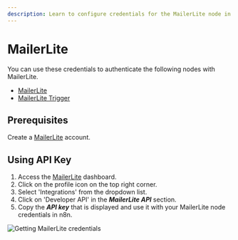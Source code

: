 ```yaml
---
description: Learn to configure credentials for the MailerLite node in n8n
---
```


# MailerLite

You can use these credentials to authenticate the following nodes with MailerLite.
- [MailerLite](../../nodes-library/nodes/MailerLite/README.md)
- [MailerLite Trigger](../../nodes-library/trigger-nodes/MailerLiteTrigger/README.md)

## Prerequisites

Create a [MailerLite](https://MailerLite.com) account.

## Using API Key

1. Access the [MailerLite](https://app.mailerlite.com/dashboard/) dashboard.
2. Click on the profile icon on the top right corner.
3. Select 'Integrations' from the dropdown list.
4. Click on 'Developer API' in the ***MailerLite API*** section.
5. Copy the ***API key*** that is displayed and use it with your MailerLite node credentials in n8n.

![Getting MailerLite credentials](./using-api-key.gif)